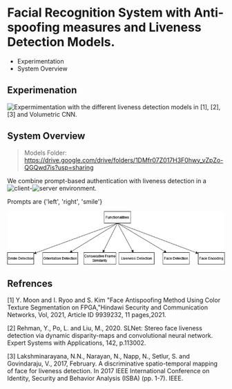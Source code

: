 # Facial Recognition System with Anti-spoofing measures and Liveness Detection Models.
* Experimentation
* System Overview
## Experimenation
![Expermimentation](https://github.com/Ahmed-Rushdi/liveness_system/tree/master/Trainig_preprocessing_misc)
 with the different liveness detection models in [1], [2], [3] and Volumetric CNN.

## System Overview

>Models Folder: https://drive.google.com/drive/folders/1DMfr07Z017H3F0hwy_vZpZo-QGQwd7is?usp=sharing

We combine prompt-based authentication with liveness detection in a ![client](https://github.com/Ahmed-Rushdi/liveness_system/tree/master/Client)-![server](https://github.com/Ahmed-Rushdi/liveness_system/tree/master/server) environment.

Prompts are {'left', 'right', 'smile'}

![plot](https://github.com/Ahmed-Rushdi/liveness_system/blob/e907cec8c84fcb1c7b7efebaff9476913b110372/image.png)

## Refrences 
[1] Y. Moon and I. Ryoo and S. Kim "Face Antispoofing Method Using Color Texture Segmentation on FPGA,"Hindawi Security and Communication Networks, Vol, 2021, Article ID 9939232, 11 pages,2021.

[2] Rehman, Y., Po, L. and Liu, M., 2020. SLNet: Stereo face liveness detection via dynamic disparity-maps and convolutional neural network. Expert Systems with Applications, 142, p.113002.

[3] Lakshminarayana, N.N., Narayan, N., Napp, N., Setlur, S. and Govindaraju, V., 2017, February. A discriminative spatio-temporal mapping of face for liveness detection. In 2017 IEEE International Conference on Identity, Security and Behavior Analysis (ISBA) (pp. 1-7). IEEE.
